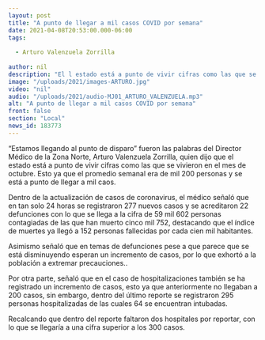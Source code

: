 ```yaml
---
layout: post
title: "A punto de llegar a mil casos COVID por semana"
date: 2021-04-08T20:53:00.000-06:00
tags:
  
  - Arturo Valenzuela Zorrilla
  
author: nil
description: "El l estado está a punto de vivir cifras como las que se vivieron en el mes de octubre."
image: "/uploads/2021/images-ARTURO.jpg"
video: "nil"
audio: "/uploads/2021/audio-MJ01_ARTURO_VALENZUELA.mp3"
alt: "A punto de llegar a mil casos COVID por semana"
front: false
section: "Local"
news_id: 183773
---
```


“Estamos llegando al punto de disparo” fueron las palabras del Director Médico de la Zona Norte, Arturo Valenzuela Zorrilla, quien dijo que el estado está a punto de vivir cifras como las que se vivieron en el mes de octubre. Esto ya que el promedio semanal era de mil 200 personas y se está a punto de llegar a mil caos.

Dentro de la actualización de casos de coronavirus, el médico señaló que en tan solo 24 horas se registraron 277 nuevos casos y se acreditaron 22 defunciones con lo que se llega a la cifra de 59 mil 602 personas contagiadas de las que han muerto cinco mil 752, destacando que el índice de muertes ya llegó a 152 personas fallecidas por cada cien mil habitantes.

Asimismo señaló que en temas de defunciones pese a que parece que se está disminuyendo esperan un incremento de casos, por lo que exhortó a la población a extremar precauciones..

Por otra parte, señaló que en el caso de hospitalizaciones también se ha registrado un incremento de casos, esto ya que anteriormente no llegaban a 200 casos, sin embargo, dentro del último reporte se registraron 295 personas hospitalizadas de las cuales 64 se encuentran intubadas.

Recalcando que dentro del reporte faltaron dos hospitales por reportar, con lo que se llegaría a una cifra superior a los 300 casos.
